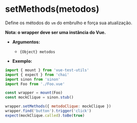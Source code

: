 # setMethods(metodos)

Define os métodos do `vm` do embrulho e força sua atualização.

**Nota: o wrapper deve ser uma instância do Vue.**

- **Argumentos:**
  - `{Object} metodos`

- **Exemplo:**

```js
import { mount } from 'vue-test-utils'
import { expect } from 'chai'
import sinon from 'sinon'
import Foo from './Foo.vue'

const wrapper = mount(Foo)
const mockClique = sinon.stub()

wrapper.setMethods({ metodoClique: mockClique })
wrapper.find('button').trigger('click')
expect(mockClique.called).toBe(true)
```
